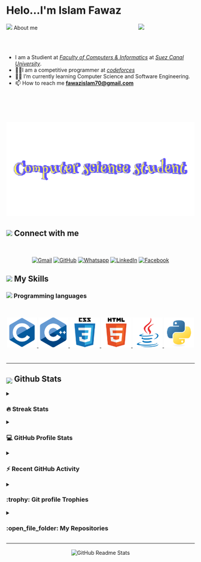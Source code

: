 <body>

<h1>Helo...I'm Islam Fawaz</h1>
<img src = "https://i.pinimg.com/originals/3f/7e/4e/3f7e4eff7c96e9fe4b8b4b1ff3f7bdb5.gif" width = 6.5%> About me

<img align="right" src="https://www.freecoursesandbooks.net/wp-content/uploads/2022/03/18a4949fc9c8067172d3b96e302e7097.gif" width=30%>

<br><br>	  
- I am a Studient at [*Faculty of Computers & Informatics*](http://suez.edu.eg/ar/%d9%83%d9%84%d9%8a%d8%a9-%d8%a7%d9%84%d8%ad%d8%a7%d8%b3%d8%a8%d8%a7%d8%aa-%d9%88%d8%a7%d9%84%d9%85%d8%b9%d9%84%d9%88%d9%85%d8%a7%d8%aa/) at [*Suez Canal University*](http://suez.edu.eg/ar/). 
- 👨‍💻I am a competitive programmer at [*codeforces*](https://codeforces.com/profile/islamfawaz)
- :student: I’m currently learning Computer Science and Software Engineering.
- 📫 How to reach me **fawazislam70@gmail.com**
<br><br><br><br>
	  
 #
 <p align="center">
<img src="https://github.com/Slama305/slama305/blob/main/5c3a5a33-5c96-46e0-b732-beeeb1b7c886.gif"/></p>
	

## <img src="https://github.com/7oSkaaa/7oSkaaa/blob/main/Images/Connect-with-me.gif?raw=true" width="10%"> Connect with me
<p align="center">
	<br><br>
	<a href="fawazislam70@gmail.com"><img img src="https://img.shields.io/badge/gmail-%23EA4335.svg?style=plastic&logo=gmail&logoColor=white" alt="Gmail"/></a>
	<a href="https://github.com/islamfawaz"><img src="https://img.shields.io/badge/github-%23181717.svg?style=plastic&logo=github&logoColor=white" alt="GitHub"/></a>
	<a href="https://wa.me/0201272582461"><img src="https://img.shields.io/badge/whatsapp-%2325D366.svg?style=plastic&logo=whatsapp&logoColor=white" alt="Whatsapp"/></a>
	<a href="https://www.linkedin.com/in/islam-fawaz-395b1122b/"><img src="https://img.shields.io/badge/linkedin-%230A66C2.svg?style=plastic&logo=linkedin&logoColor=white" alt="LinkedIn"/></a>
	<a href="https://www.facebook.com/profile.php?id=100009577968000"><img src="https://img.shields.io/badge/facebook-%231877F2.svg?style=plastic&logo=facebook&logoColor=white" alt="Facebook"/></a>
</p>


	
	
## <img src="https://media2.giphy.com/media/QssGEmpkyEOhBCb7e1/giphy.gif?cid=ecf05e47a0n3gi1bfqntqmob8g9aid1oyj2wr3ds3mg700bl&rid=giphy.gif" width ="3%"> My Skills
	
### <img src = "https://github.com/7oSkaaa/7oSkaaa/blob/main/Images/Programming_Languages.gif?raw=true" width=5%> Programming languages

<p align="center"> 
  &emsp; 
<p align="center"> <a href="https://www.cprogramming.com/" target="_blank" rel="noreferrer"> <img src="https://raw.githubusercontent.com/devicons/devicon/master/icons/c/c-original.svg" alt="c" width="80" height="80"/> </a> <a href="https://www.w3schools.com/cpp/" target="_blank" rel="noreferrer"> <img src="https://raw.githubusercontent.com/devicons/devicon/master/icons/cplusplus/cplusplus-original.svg" alt="cplusplus" width="80" height="80"/> </a> <a href="https://www.w3schools.com/css/" target="_blank" rel="noreferrer"> <img src="https://raw.githubusercontent.com/devicons/devicon/master/icons/css3/css3-original-wordmark.svg" alt="css3" width="80" height="80"/> </a> <a href="https://www.w3.org/html/" target="_blank" rel="noreferrer"> <img src="https://raw.githubusercontent.com/devicons/devicon/master/icons/html5/html5-original-wordmark.svg" alt="html5" width="80" height="80"/> </a> <a href="https://www.java.com" target="_blank" rel="noreferrer"> <img src="https://raw.githubusercontent.com/devicons/devicon/master/icons/java/java-original.svg" alt="java" width="80" height="80"/> </a> <a href="https://www.python.org" target="_blank" rel="noreferrer"> <img src="https://raw.githubusercontent.com/devicons/devicon/master/icons/python/python-original.svg" alt="python" width="80" height="80"/> </a> </p>
</body>

#
---

## <img src="https://media1.giphy.com/media/v1.Y2lkPTc5MGI3NjExYzFhYzJkMmQ2MWQ3ZGY3MDhjZTE3MDI2Mzk3NzE1OWQyZTRlMmYwMCZjdD1z/iY8CRBdQXODJSCERIr/giphy.gif" width=5% valign="bottom"> Github Stats

<details><summary><h3> 🔥 Streak Stats</h3></summary>

----	

<p align="center"><img src="https://github-readme-streak-stats.herokuapp.com/?user=islamfawaz&theme=tokyonight_duo" alt="islamfawaz" /></p>

</details>
  
<details><summary><h3>💻 GitHub Profile Stats</h3></summary>

----
	
<p align="center">
    <a href="https://github.com/anuraghazra/github-readme-stats">
	    <img alt="islamfawaz's Github Stats" src="https://github-readme-stats.vercel.app/api?username=islamfawaz&show_icons=true&count_private=true&locale=en&theme=tokyonight&layout=compact" height="230px"/></a>
	  <img src="https://github-readme-stats.vercel.app/api/top-langs?username=islamfawaz&langs_count=10&show_icons=true&locale=en&theme=tokyonight" alt="slama305" height="230px"/>
<br/>

  <b>Note:</b> Top languages is only a metric of the languages my public code consists of and doesn't reflect experience or skill level.
  </p>
</details>

<details><summary><h3>⚡ Recent GitHub Activity</h3></summary>

----
	
<img src="https://github-readme-activity-graph.vercel.app/graph?username=islamfawaz&bg_color=1a1b27&color=aa82d9&line=628edb&point=64bfaf&area=true&hide_border=true)(https://github.com/ashutosh00710/github-readme-activity-graph)">
 
</details>

<details><summary> <h3> :trophy: Git profile Trophies </h3></summary>

----
	
<p align="center"> <a href="https://github.com/ryo-ma/github-profile-trophy"><img src="https://github-profile-trophy.vercel.app/?username=islamfawaz&layout=compact&theme=tokyonight&column=4&margin-w=15&margin-h=15" alt="slama305" /></a> </p>

	
</details>
	
<details><summary><h3> :open_file_folder: My Repositories </h3></summary>

----
  <div>
  <p align="center">
	<a href="https://github.com/islamfawaz/Ecommerce-Standalone">
      		<img src="https://github-readme-stats.vercel.app/api/pin/?username=islamfawaz&repo=FrontEnd_SummerTrainig&theme=tokyonight" alt="GitHub Stats" />
    	</a>
	<a href="https://github.com/Slama305/slama305">
      		<img src="https://github-readme-stats.vercel.app/api/pin/?username=slama305&repo=slama305&theme=tokyonight" alt="GitHub Stats" />
    	</a>
	  <a href="https://github.com/Slama305/Projects_Angular">
      		<img src="https://github-readme-stats.vercel.app/api/pin/?username=slama305&repo=Projects_FrontEnd&theme=tokyonight" alt="GitHub Stats" />
    	</a>
	  <a href="https://github.com/Slama305/my_templet">
      		<img src="https://github-readme-stats.vercel.app/api/pin/?username=slama305&repo=my_templet&theme=tokyonight" alt="GitHub Stats" />
    	</a>
	   <a href="https://github.com/Slama305/Linear_programing_problem">
      		<img src="https://github-readme-stats.vercel.app/api/pin/?username=slama305&repo=Linear_programing_problem&theme=tokyonight" alt="GitHub Stats" />
    	</a>
      <a href="https://github.com/Slama305/System_analysis">
      		<img src="https://github-readme-stats.vercel.app/api/pin/?username=slama305&repo=System_analysis&theme=tokyonight" alt="GitHub Stats" />
    	</a>
      <a href="https://github.com/Slama305/Project_File_Processing">
      		<img src="https://github-readme-stats.vercel.app/api/pin/?username=slama305&repo=Project_File_Processing&theme=tokyonight" alt="GitHub Stats" />
    	</a>
      <a href="https://github.com/Slama305/problem_solving_cpp">
      		<img src="https://github-readme-stats.vercel.app/api/pin/?username=slama305&repo=problem_solving_cpp&theme=tokyonight" alt="GitHub Stats" />
    	</a>
      <a href="https://github.com/Slama305/file_processing_byPython">
      		<img src="https://github-readme-stats.vercel.app/api/pin/?username=slama305&repo=file_processing_byPython&theme=tokyonight" alt="GitHub Stats" />
    	</a>
       <a href="https://github.com/Slama305/presntetion_Bio_computer">
      		<img src="https://github-readme-stats.vercel.app/api/pin/?username=slama305&repo=presntetion_Bio_computer&theme=tokyonight" alt="GitHub Stats" />
    	</a>
       <a href="https://github.com/Slama305/data-structure">
      		<img src="https://github-readme-stats.vercel.app/api/pin/?username=slama305&repo=data-structure&theme=tokyonight" alt="GitHub Stats" />
    	</a>
         <a href="https://github.com/Slama305/file_processing">
      		<img src="https://github-readme-stats.vercel.app/api/pin/?username=slama305&repo=file_processing&theme=tokyonight" alt="GitHub Stats" />
    	</a>
  </p>
</div>

  </details>
  
	
<hr>
<p align="center">
  <img  src="https://phoneky.co.uk/thumbs/screensavers/down/anime/naruto-vs-_VJYEPqKe.gif" align="center" alt="GitHub Readme Stats" />
